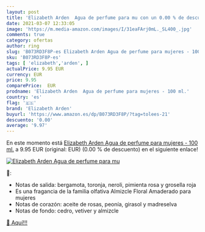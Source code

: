 ```yaml
---
layout: post
title: 'Elizabeth Arden  Agua de perfume para mu con un 0.00 % de descuento'
date: 2021-03-07 12:33:05
image: 'https://m.media-amazon.com/images/I/31eaFArj0mL._SL400_.jpg'
comments: true
category: ofertas
author: ring
slug: 'B073RD3F8P-es Elizabeth Arden Agua de perfume para mujeres - 100 ml.'
sku: 'B073RD3F8P-es'
tags: [ 'elizabeth','arden', ]
actualPrice: 9.95 EUR
currency: EUR
price: 9.95
comparePrice:  EUR
prodname: 'Elizabeth Arden  Agua de perfume para mujeres - 100 ml.'
country: 'es'
flag: '🇪🇸'
brand: 'Elizabeth Arden'
buyurl: 'https://www.amazon.es/dp/B073RD3F8P/?tag=tolees-21'
descuento: '0.00'
average: '9.97'
---
```


En este momento está [Elizabeth Arden  Agua de perfume para mujeres - 100 ml.](https://www.amazon.es/dp/B073RD3F8P/?tag=tolees-21) a 9.95 EUR (original:  EUR) (0.00 %  de descuento) en el siguiente enlace!

[![Elizabeth Arden  Agua de perfume para mu](https://m.media-amazon.com/images/I/31eaFArj0mL._SL400_.jpg)](https://www.amazon.es/dp/B073RD3F8P/?tag=tolees-21)

🔎:

- Notas de salida: bergamota, toronja, neroli, pimienta rosa y grosella roja
- Es una fragancia de la familia olfativa Almizcle Floral Amaderado para mujeres
- Notas de corazón: aceite de rosas, peonía, girasol y madreselva
- Notas de fondo: cedro, vetiver y almizcle

[🛒 Aquí!!!](https://www.amazon.es/dp/B073RD3F8P/?tag=tolees-21)
